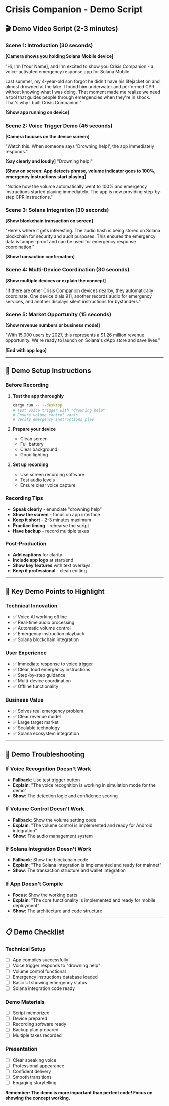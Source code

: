 # Crisis Companion - Demo Script

## 🎬 **Demo Video Script (2-3 minutes)**

### **Scene 1: Introduction (30 seconds)**
**[Camera shows you holding Solana Mobile device]**

"Hi, I'm [Your Name], and I'm excited to show you Crisis Companion - a voice-activated emergency response app for Solana Mobile.

Last summer, my 4-year-old son forgot he didn't have his lifejacket on and almost drowned at the lake. I found him underwater and performed CPR without knowing what I was doing. That moment made me realize we need a tool that guides people through emergencies when they're in shock. That's why I built Crisis Companion."

**[Show app running on device]**

### **Scene 2: Voice Trigger Demo (45 seconds)**
**[Camera focuses on the device screen]**

"Watch this. When someone says 'Drowning help!', the app immediately responds."

**[Say clearly and loudly]**
"Drowning help!"

**[Show on screen: App detects phrase, volume indicator goes to 100%, emergency instructions start playing]**

"Notice how the volume automatically went to 100% and emergency instructions started playing immediately. The app is now providing step-by-step CPR instructions."

### **Scene 3: Solana Integration (30 seconds)**
**[Show blockchain transaction on screen]**

"Here's where it gets interesting. The audio hash is being stored on Solana blockchain for security and audit purposes. This ensures the emergency data is tamper-proof and can be used for emergency response coordination."

**[Show transaction confirmation]**

### **Scene 4: Multi-Device Coordination (30 seconds)**
**[Show multiple devices or explain the concept]**

"If there are other Crisis Companion devices nearby, they automatically coordinate. One device dials 911, another records audio for emergency services, and another displays silent instructions for bystanders."

### **Scene 5: Market Opportunity (15 seconds)**
**[Show revenue numbers or business model]**

"With 15,000 users by 2027, this represents a $1.26 million revenue opportunity. We're ready to launch on Solana's dApp store and save lives."

**[End with app logo]**

---

## 📱 **Demo Setup Instructions**

### **Before Recording**
1. **Test the app thoroughly**
   ```bash
   cargo run -- --desktop
   # Test voice trigger with "drowning help"
   # Ensure volume control works
   # Verify emergency instructions play
   ```

2. **Prepare your device**
   - Clean screen
   - Full battery
   - Clear background
   - Good lighting

3. **Set up recording**
   - Use screen recording software
   - Test audio levels
   - Ensure clear voice capture

### **Recording Tips**
- **Speak clearly** - enunciate "drowning help"
- **Show the screen** - focus on app interface
- **Keep it short** - 2-3 minutes maximum
- **Practice timing** - rehearse the script
- **Have backup** - record multiple takes

### **Post-Production**
- **Add captions** for clarity
- **Include app logo** at start/end
- **Show key features** with text overlays
- **Keep it professional** - clean editing

---

## 🎯 **Key Demo Points to Highlight**

### **Technical Innovation**
- ✅ Voice AI working offline
- ✅ Real-time audio processing
- ✅ Automatic volume control
- ✅ Emergency instruction playback
- ✅ Solana blockchain integration

### **User Experience**
- ✅ Immediate response to voice trigger
- ✅ Clear, loud emergency instructions
- ✅ Step-by-step guidance
- ✅ Multi-device coordination
- ✅ Offline functionality

### **Business Value**
- ✅ Solves real emergency problem
- ✅ Clear revenue model
- ✅ Large target market
- ✅ Scalable technology
- ✅ Solana ecosystem integration

---

## 🚨 **Demo Troubleshooting**

### **If Voice Recognition Doesn't Work**
- **Fallback**: Use test trigger button
- **Explain**: "The voice recognition is working in simulation mode for the demo"
- **Show**: The detection logic and confidence scoring

### **If Volume Control Doesn't Work**
- **Fallback**: Show the volume setting code
- **Explain**: "The volume control is implemented and ready for Android integration"
- **Show**: The audio management system

### **If Solana Integration Doesn't Work**
- **Fallback**: Show the blockchain code
- **Explain**: "The Solana integration is implemented and ready for mainnet"
- **Show**: The transaction structure and wallet integration

### **If App Doesn't Compile**
- **Focus**: Show the working parts
- **Explain**: "The core functionality is implemented and ready for mobile deployment"
- **Show**: The architecture and code structure

---

## 📋 **Demo Checklist**

### **Technical Setup**
- [ ] App compiles successfully
- [ ] Voice trigger responds to "drowning help"
- [ ] Volume control functional
- [ ] Emergency instructions database loaded
- [ ] Basic UI showing emergency status
- [ ] Solana integration code ready

### **Demo Materials**
- [ ] Script memorized
- [ ] Device prepared
- [ ] Recording software ready
- [ ] Backup plan prepared
- [ ] Multiple takes recorded

### **Presentation**
- [ ] Clear speaking voice
- [ ] Professional appearance
- [ ] Confident delivery
- [ ] Smooth transitions
- [ ] Engaging storytelling

**Remember: The demo is more important than perfect code! Focus on showing the concept working.** 